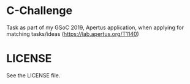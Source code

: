 # C-Challenge
Task as part of my GSoC 2019, Apertus application, when applying for matching tasks/ideas
(https://lab.apertus.org/T1140)


# LICENSE

See the LICENSE file.
